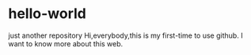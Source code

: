 # hello-world
just another repository
Hi,everybody,this is my first-time to use github.
I want to know more about this web.
